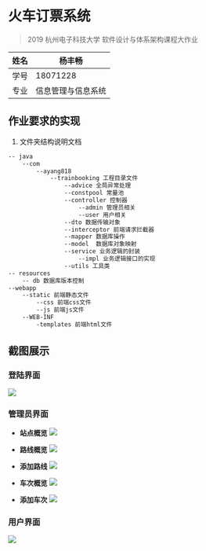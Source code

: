 # 火车订票系统
> 2019 杭州电子科技大学 软件设计与体系架构课程大作业

|姓名|杨丰畅|
|---|---|
|学号|18071228|
|专业|信息管理与信息系统|

## 作业要求的实现    
1. 文件夹结构说明文档
```bash
-- java 
    --com
        --ayang818
            --trainbooking 工程目录文件
                --advice 全局异常处理
                --constpool 常量池
                --controller 控制器
                    --admin 管理员相关
                    --user 用户相关
                --dto 数据传输对象
                --interceptor 前端请求拦截器
                --mapper 数据库操作
                --model  数据库对象映射
                --service 业务逻辑的封装
                    --impl 业务逻辑接口的实现
                --utils 工具类
-- resources
    -- db 数据库版本控制
--webapp
    --static 前端静态文件
        --css 前端css文件
        --js 前端js文件
    --WEB-INF
        -templates 前端html文件
```

## 截图展示

### 登陆界面
![](https://upload-serve.oss-cn-beijing.aliyuncs.com/softwareproject/login.png)

### 管理员界面

- **站点概览**
![](https://upload-serve.oss-cn-beijing.aliyuncs.com/softwareproject/admin.png)

- **路线概览**
![](https://upload-serve.oss-cn-beijing.aliyuncs.com/softwareproject/route.png)

- **添加路线**
![](https://upload-serve.oss-cn-beijing.aliyuncs.com/softwareproject/addroute.png)

- **车次概览**
![](https://upload-serve.oss-cn-beijing.aliyuncs.com/softwareproject/trainnumberpng.png)

- **添加车次**
![](https://upload-serve.oss-cn-beijing.aliyuncs.com/softwareproject/addtrainnumber.png)

### 用户界面
![](https://upload-serve.oss-cn-beijing.aliyuncs.com/softwareproject/search.png)

